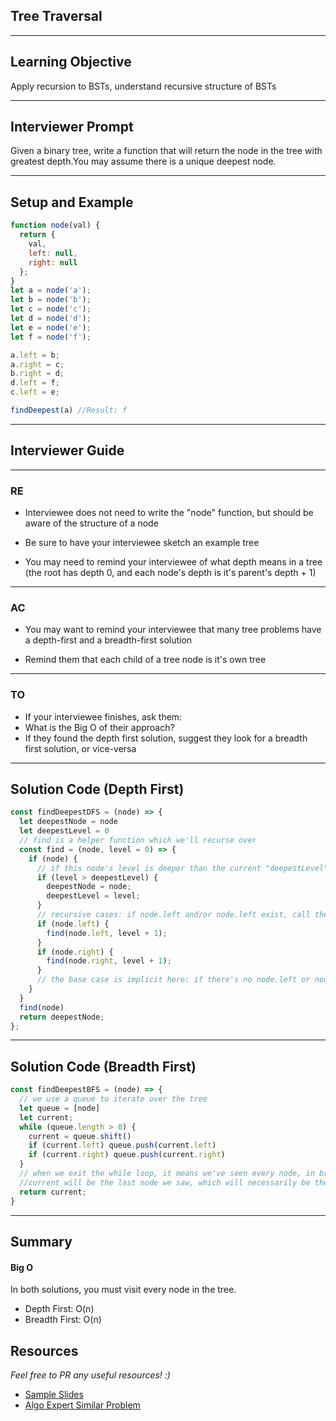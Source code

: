 ## Tree Traversal

---

## Learning Objective

Apply recursion to BSTs, understand recursive structure of BSTs

---

## Interviewer Prompt

Given a binary tree, write a function that will return the node in the tree with greatest depth.You may assume there is a unique deepest node.

---

## Setup and Example

```javascript
function node(val) {
  return {
    val,
    left: null,
    right: null
  };
}
let a = node('a');
let b = node('b');
let c = node('c');
let d = node('d');
let e = node('e');
let f = node('f');

a.left = b;
a.right = c;
b.right = d;
d.left = f;
c.left = e;

findDeepest(a) //Result: f
```

---

## Interviewer Guide

---

### RE

- Interviewee does not need to write the "node" function, but should be aware of the structure of a node

- Be sure to have your interviewee sketch an example tree

- You may need to remind your interviewee of what depth means in a tree (the root has depth 0, and each node's depth is it's parent's depth + 1)

---

### AC

- You may want to remind your interviewee that many tree problems have a depth-first and a breadth-first solution

- Remind them that each child of a tree node is it's own tree

---

### TO

  - If your interviewee finishes, ask them:
  - What is the Big O of their approach?
  - If they found the depth first solution, suggest they look for a breadth first solution, or vice-versa

---

## Solution Code (Depth First)

```javascript
const findDeepestDFS = (node) => {
  let deepestNode = node
  let deepestLevel = 0
  // find is a helper function which we'll recurse over
  const find = (node, level = 0) => {
    if (node) {
      // if this node's level is deeper than the current "deepestLevel", replace it
      if (level > deepestLevel) {
        deepestNode = node;
        deepestLevel = level;
      }
      // recursive cases: if node.left and/or node.left exist, call the function on each, increasing the level by 1
      if (node.left) {
        find(node.left, level + 1);
      }
      if (node.right) {
        find(node.right, level + 1);
      }
      // the base case is implicit here: if there's no node.left or node.right, the function execution ends
    }
  }
  find(node)
  return deepestNode;
};
```

---

## Solution Code (Breadth First)

```javascript
const findDeepestBFS = (node) => {
  // we use a queue to iterate over the tree
  let queue = [node]
  let current;
  while (queue.length > 0) {
    current = queue.shift()
    if (current.left) queue.push(current.left)
    if (current.right) queue.push(current.right)
  }
  // when we exit the while loop, it means we've seen every node, in breadth-first order
  //current will be the last node we saw, which will necessarily be the deepest node in the tree
  return current;
}
```

---

## Summary

#### Big O

In both solutions, you must visit every node in the tree.
- Depth First: O(n)
- Breadth First: O(n)

## Resources
_Feel free to PR any useful resources! :)_

* [Sample Slides](https://docs.google.com/presentation/d/1zSNxir8ogHsZJtXXVWxYJf_GORQJBWvSoCQ7KEjgW9c/edit#slide=id.gb085c6eb8e_0_6)
* [Algo Expert Similar Problem](https://www.algoexpert.io/questions/Node%20Depths)